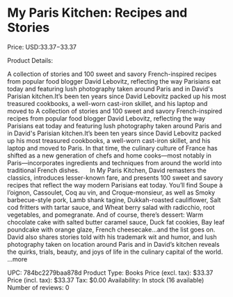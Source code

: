 # My Paris Kitchen: Recipes and Stories

Price: USD:$33.37-$33.37

Product Details:

A collection of stories and 100 sweet and savory French-inspired recipes from popular food blogger David Lebovitz, reflecting the way Parisians eat today and featuring lush photography taken around Paris and in David's Parisian kitchen.It’s been ten years since David Lebovitz packed up his most treasured cookbooks, a well-worn cast-iron skillet, and his laptop and moved to A collection of stories and 100 sweet and savory French-inspired recipes from popular food blogger David Lebovitz, reflecting the way Parisians eat today and featuring lush photography taken around Paris and in David's Parisian kitchen.It’s been ten years since David Lebovitz packed up his most treasured cookbooks, a well-worn cast-iron skillet, and his laptop and moved to Paris. In that time, the culinary culture of France has shifted as a new generation of chefs and home cooks—most notably in Paris—incorporates ingredients and techniques from around the world into traditional French dishes.      In My Paris Kitchen, David remasters the classics, introduces lesser-known fare, and presents 100 sweet and savory recipes that reflect the way modern Parisians eat today. You’ll find Soupe à l’oignon, Cassoulet, Coq au vin, and Croque-monsieur, as well as Smoky barbecue-style pork, Lamb shank tagine, Dukkah-roasted cauliflower, Salt cod fritters with tartar sauce, and Wheat berry salad with radicchio, root vegetables, and pomegranate. And of course, there’s dessert: Warm chocolate cake with salted butter caramel sauce, Duck fat cookies, Bay leaf poundcake with orange glaze, French cheesecake...and the list goes on. David also shares stories told with his trademark wit and humor, and lush photography taken on location around Paris and in David’s kitchen reveals the quirks, trials, beauty, and joys of life in the culinary capital of the world. ...more

UPC: 784bc2279baa878d
Product Type: Books
Price (excl. tax): $33.37
Price (incl. tax): $33.37
Tax: $0.00
Availability: In stock (16 available)
Number of reviews: 0